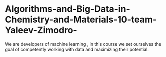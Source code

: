 # Algorithms-and-Big-Data-in-Chemistry-and-Materials-10-team-Yaleev-Zimodro-
We are developers of machine learning , in this course we set ourselves the goal of competently working with data and maximizing their potential.
